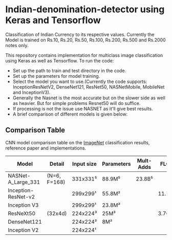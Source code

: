 # Indian-denomination-detector using Keras and Tensorflow
Classification of Indian Currency to its respective values.
Currently the Model is trained on Rs.10, Rs.20, Rs.50, Rs.100, Rs.200, Rs.500 and  Rs.2000 notes only.

This repository contains implementation for multiclass image classification using Keras as well as Tensorflow.
To run the code:
* Set up the path to train and test directory in the code.
* Set up the parameters for model training.
* Select the model you want to use.(Currently the code supports: InceptionResNetV2, DenseNet121, ResNet50, NASNetMobile, MobileNet and InceptionV3).
* Generally the Nasnet is the most accurate but on the slower side as well as heavier. But for simple problems Resnet50 will do suffice.
* If processing is not the issue use NASNET as it'll give best results.
* A brief comparison of different models is given below:

## Comparison Table
CNN model comparison table on the [ImageNet](http://www.image-net.org/) classification results, reference paper and implementations.

Model | Detail | Input size | Parameters | Mult-Adds | FLOPS | Depth | Top-1 Acc | Top-5 Acc | Paper | TF | Keras | Pytorch | Caffe | Torch | MXNet
-- | -- | -- | -- | -- | -- | -- | -- | -- | -- | -- | -- | -- | -- | -- | --
NASNet-A_Large_331 | (N=6, F=168) | 331x331⁵ | 88.9M⁵ | 23.8B⁵ |   |   | 82.70⁵ | 96.20⁵ | [Paper](https://arxiv.org/abs/1707.07012) | [TF](https://github.com/tensorflow/models/tree/master/research/slim) | [Keras](https://keras.io/applications/) | [Pytorch](https://github.com/wandering007/nasnet-pytorch) | - | - | -
Inception-ResNet-v2 |   | 299x299¹ | 55.8M² |   | 11.75G⁴ | 572² | 80.40¹ | 95.30¹ | [Paper](http://arxiv.org/abs/1602.07261) | [TF](https://github.com/tensorflow/models/tree/master/research/slim) | [Keras](https://keras.io/applications/) | - | [Caffe](https://github.com/twtygqyy/Inception-resnet-v2) | - | -
Inception V3 |   | 299x299¹ | 23.8M² |   |   | 159² | 78.00¹ | 93.90¹ | [Paper](http://arxiv.org/abs/1512.00567) | [TF](https://github.com/tensorflow/models/tree/master/research/slim) | [Keras](https://keras.io/applications/) | [Pytorch](https://github.com/pytorch/vision/tree/master/torchvision) | [Caffe](https://github.com/smichalowski/google_inception_v3_for_caffe) | - | -
ResNeXt50 | (32x4d) | 224x224³ | 25M³ |   | 3.768G³ |   | 77.15³ | 94.25³ | [Paper](https://arxiv.org/abs/1611.05431) | [TF](https://github.com/taki0112/ResNeXt-Tensorflow) | [Keras](https://github.com/titu1994/Keras-ResNeXt) | [Pytorch](https://github.com/prlz77/ResNeXt.pytorch) | [Caffe](https://github.com/cypw/ResNeXt-1) | [Torch](https://github.com/facebookresearch/ResNeXt) | -
DenseNet121 |   | 224x224² | 8M² |   |   | 121² | 74.50² | 91.80² | [Paper](https://arxiv.org/abs/1608.06993) | [TF](https://github.com/YixuanLi/densenet-tensorflow) | [Keras](https://keras.io/applications/) | [Pytorch](https://github.com/pytorch/vision/tree/master/torchvision) | [Caffe](https://github.com/shicai/DenseNet-Caffe) | - | -
Inception V2 |   | 224x224¹ |   |   |   |   | 73.90¹ | 91.80¹ | [Paper](http://arxiv.org/abs/1502.03167) | [TF](https://github.com/tensorflow/models/tree/master/research/slim) | - | [Pytorch](https://github.com/pytorch/vision/tree/master/torchvision) | - | - | -
